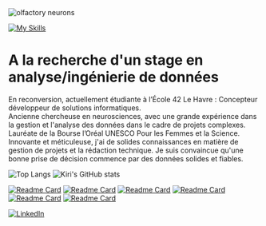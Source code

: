 <picture>
 <source media="(prefers-color-scheme: dark)" srcset="https://github.com/user-attachments/assets/5e2473bf-2660-4e25-b6fb-8d2be4b7fe71">
 <source media="(prefers-color-scheme: light)" srcset="https://github.com/user-attachments/assets/7ccf9e25-5816-4810-8566-873b904d6215">
 <img alt="olfactory neurons" src="https://github.com/user-attachments/assets/7ccf9e25-5816-4810-8566-873b904d6215">
</picture>

[![My Skills](https://skillicons.dev/icons?i=c,cpp,django,docker,vscode&perline=10)](https://skillicons.dev)

# A la recherche d'un stage en analyse/ingénierie de données
En reconversion, actuellement étudiante à l’École 42 Le Havre : Concepteur développeur de solutions informatiques.<br/> 
Ancienne chercheuse en neurosciences, avec une grande expérience dans la gestion et l'analyse des données dans le cadre de projets complexes. Lauréate de la Bourse l’Oréal UNESCO Pour les Femmes et la Science.<br/> 
Innovante et méticuleuse, j'ai de solides connaissances en matière de gestion de projets et la rédaction technique. Je suis convaincue qu'une bonne prise de décision commence par des données solides et fiables.<br/> 

![Top Langs](https://github-readme-stats.vercel.app/api/top-langs/?username=kcouchy&size_weight=0.5&count_weight=0.5&theme=algolia&hide_border=True&layout=compact)
![Kiri's GitHub stats](https://github-readme-stats.vercel.app/api?username=kcouchy&show_icons=true&theme=algolia&hide_border=True&hide=prs,issues)

[![Readme Card](https://github-readme-stats.vercel.app/api/pin/?username=kcouchy&repo=minishell&theme=algolia&hide_border=True)](https://github.com/anuraghazra/github-readme-stats)
[![Readme Card](https://github-readme-stats.vercel.app/api/pin/?username=kcouchy&repo=IRC&theme=algolia&hide_border=True)](https://github.com/anuraghazra/github-readme-stats)
[![Readme Card](https://github-readme-stats.vercel.app/api/pin/?username=kcouchy&repo=fractol&theme=algolia&hide_border=True)](https://github.com/anuraghazra/github-readme-stats)
[![Readme Card](https://github-readme-stats.vercel.app/api/pin/?username=kcouchy&repo=pipex&theme=algolia&hide_border=True)](https://github.com/anuraghazra/github-readme-stats)
[![Readme Card](https://github-readme-stats.vercel.app/api/pin/?username=kcouchy&repo=philosophers&theme=algolia&hide_border=True)](https://github.com/anuraghazra/github-readme-stats)
[![Readme Card](https://github-readme-stats.vercel.app/api/pin/?username=kcouchy&repo=cub3D-labyrinth-explorer&theme=algolia&hide_border=True)](https://github.com/anuraghazra/github-readme-stats)

[![LinkedIn](https://skillicons.dev/icons?i=linkedin)](https://www.linkedin.com/in/kiri-couchman-b6775282/)

